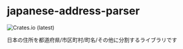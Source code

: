 # japanese-address-parser

![Crates.io (latest)](https://img.shields.io/crates/v/japanese-address-parser)

日本の住所を都道府県/市区町村/町名/その他に分割するライブラリです
